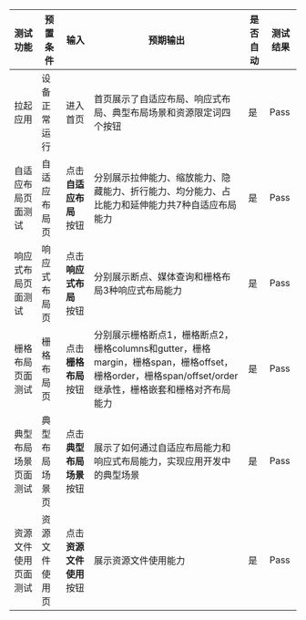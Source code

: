 |测试功能|预置条件|输入|预期输出| 是否自动 |测试结果|
|--------------------------------|-------------------------------|------------------------------|--------------------------------|--------------------------------|--------------------------------|
|拉起应用|设备正常运行|进入首页|首页展示了自适应布局、响应式布局、典型布局场景和资源限定词四个按钮| 是  |Pass|
|自适应布局页面测试|	自适应布局页|	点击 **自适应布局** 按钮|	分别展示拉伸能力、缩放能力、隐藏能力、折行能力、均分能力、占比能力和延伸能力共7种自适应布局能力| 是  |Pass|
|响应式布局页面测试|	响应式布局页|	点击 **响应式布局** 按钮|	分别展示断点、媒体查询和栅格布局3种响应式布局能力| 是  |Pass|
|栅格布局页面测试|	栅格布局页|	点击 **栅格布局** 按钮| 分别展示栅格断点1，栅格断点2，栅格columns和gutter，栅格margin，栅格span，栅格offset，栅格order，栅格span/offset/order继承性，栅格嵌套和栅格对齐布局能力| 是  |Pass|
|典型布局场景页面测试|	典型布局场景页|	点击 **典型布局场景** 按钮|	展示了如何通过自适应布局能力和响应式布局能力，实现应用开发中的典型场景| 是  |Pass|
|资源文件使用页面测试|	资源文件使用页|	点击 **资源文件使用** 按钮|	展示资源文件使用能力| 是  |Pass|